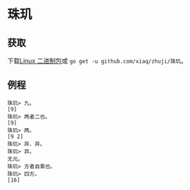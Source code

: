 # 珠玑

## 获取

下载[Linux 二进制包](http://dl.elvish.io/%e7%8f%a0%e7%8e%91)或 `go get -u github.com/xiaq/zhuji/珠玑`。

## 例程

```
珠玑> 九。
[9]
珠玑> 两者二也。
[9]
珠玑> 两。
[9 2]
珠玑> 弃、弃。
珠玑> 弃。
无元。
珠玑> 方者自乘也。
珠玑> 四方。
[16]
```
